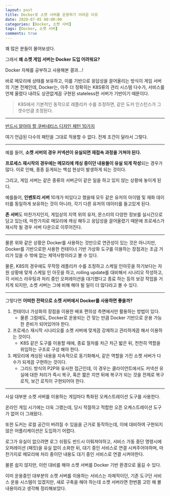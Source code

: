 ```yaml
---
layout: post
title: Docker로 소켓 서버를 운용하기 어려운 이유
date: 2020-07-05 00:00:00
categories: [Docker, 소켓 서버]
tags: [Docker, 소켓 서버]
comments: true
---
```


꽤 많은 분들이 물어보셨다.

그래서 **왜 소켓 게임 서버는 Docker 도입 어려워요?**

Docker 자체를 공부하고 사용해본 결과…!

바로 메모리에 상태를 보유하고, 이를 기반으로 응답성을 끌어올리는 방식이 게임 서버의 기본 전제인데, Docker는, 아주 더 정확히는 K8S류의 관리 시스템 다수가, 서비스를 언제 올렸다 내려도 상관없게끔 구현된 stateless한 서버가 기반이기 때문이다.

> K8S에서 기본적인 동작으로 레플리카 수를 조정하면, 같은 도커 인스턴스가 그 갯수만큼 조정된다.

---

[반드시 알아야 할 쿠버네티스 디자인 패턴 10가지](https://jflip.tistory.com/13)

여기 언급된 다수의 패턴을 그대로 적용할 수 없다. 전제 조건이 달라서 그렇다.

---

예를 들어, **소켓 서버의 경우 커넥션이 유실되면 재접속 과정을 거쳐야 된다.**

**프로세스 재시작의 경우에는 메모리에 캐싱 중이던 내용들이 유실 되게 작성**되는 경우가 많다. 이로 인해, 종종 듣게되는 백섭 현상이 발생하게 되는 것이다.

그리고, 게임 서버는 같은 종류의 서버군이 같은 일을 하고 있지 않는 상황에 놓이게 된다.

예를들어, **인벤토리 서버** 10개가 떠있다고 했을때 모두 같은 유저의 아이템 및 재화 데이터를 동일하게 보유하는 것이 아니라, 각기 다른 유저의 데이터를 들고있게 된다.

**존 서버**도 마찬가지인지, 게임상의 지역 위의 유저, 몬스터의 다양한 정보를 실시간으로 담고 있는데, 마찬가지로 메모리에 캐싱 해두고 응답성을 끌어올렸기 때문에 프로세스가 재시작 될 경우 서버 다운으로 이루어진다.

---

물론 위와 같은 상황은 Docker를 사용하는 것만으로 연관성이 있는 것은 아니지만, Docker를 기반으로한 사용한 컨테이너 기반 가상화 도구를 이용하는 장점과는 조금 거리가 있을 수 밖에 없는 제약사항이라고 볼 수 있다.

물론, K8S의 경우에도 무작정 레플리카 수를 조정하고 스케일 인아웃을 하기보다는 자원 상황에 맞게 스케일 인 아웃을 하고, rolling update를 대비해서 시나리오 작성하고, 각 서비스 라우팅과 처리 중인 오퍼레이션을 대기했다고 종료 하는 등의 보강 작업을 거치게 되지만, 소켓 서버는 그에 비해 해야 될 일이 더 많다라고 볼 수 있다.

---

그렇다면 **어떠한 전략으로 소켓 서버에서 Docker를 사용하면 좋을까?**

1. 컨테이너 가상화의 장점을 이용한 배포 편의성 측면에서만 활용하는 방법이 있다.
    - 물론 그럼에도, Docker로 운용되는 건 맞는 만큼 Docker 기반으로 운용 가능한 준비가 되어있어야 한다.
2. 프로세스 재시작 시나리오를 소켓 서버에 맞게끔 강제하고 관리하게끔 해서 이용하는 것이다.
    - K8S 같은 도구를 이용할 때에, 종료 절차를 차근 차근 밟은 뒤, 천천히 역할을 위임하는 구조로 구성 해야 한다.
3. 메모리에 캐싱된 내용을 지속적으로 동기화해서, 같은 역할을 가진 소켓 서버가 다수가 되게끔 구현하는 것이다. 
    - 그리드 방식의 P2P와 유사한 접근인데, 이 경우는 클라이언트에서도 커넥션 유실에 대한 처리가 즉시 복구, 혹은 짧은 지연 뒤에 복구가 되는 것을 전제로 복구 로직, 보간 로직이 구현되어야 한다.

---

사실 대부분 소켓 서버를 이용하는 게임마다 특화된 오케스트레이션 도구를 사용한다.

온라인 게임 시기에는 더욱 그랬는데, 당시 적절하고 적합한 오픈 오케스트레이션 도구가 없어 더 그래왔다.

또한 도커는 로컬 공간이 버려질 수 있음을 근거로 동작하는데, 이에 대비하여 구현되지 않은 어플리케이션은 도입하기 어렵다.

로그가 유실이 없으려면 로그 쉬핑도 반드시 이뤄져야하고, 서비스 가동 중단 명령시에 오퍼레이션 (패킷)을 유실 없이 소화한 뒤, 대기 중인 서비스로 연결 시켜주어야하며, 마찬가지로 메모리에 처리 중이던 내용도 대기 중인 서비스로 연결 시켜야한다.

물론 쉽지 않지만, 이런 대비를 해야 소켓 서버를 Docker 기반 환경으로 옮길 수 있다.

이미 운용중인 대부분의 소켓 서버를 이용하는 서비스는 자체적이던, 기존 도구던 서비스 운용 시스템이 있겠지만, 새로 구축을 해야 하는데 소켓 서버라면 한번쯤 고민 해 볼 내용이라고 생각해 정리해보았다.
